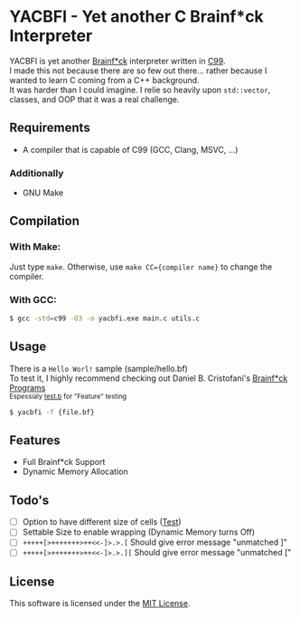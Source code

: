 # YACBFI - Yet another C Brainf*ck Interpreter

YACBFI is yet another [Brainf*ck](https://www.wikipedia.org/wiki/Brainfuck) interpreter written in [C99](https://www.wikipedia.org/wiki/C99).\
I made this not because there are so few out there... rather because I wanted to learn C coming from a C++ background.\
It was harder than I could imagine. I relie so heavily upon `std::vector`, classes, and OOP that it was a real challenge.

## Requirements
 - A compiler that is capable of C99 (GCC, Clang, MSVC, ...)
### Additionally
 - GNU Make

## Compilation
### With Make:
Just type `make`. Otherwise, use `make CC={compiler name}` to change the compiler.
### With GCC:
```bash
$ gcc -std=c99 -O3 -o yacbfi.exe main.c utils.c
```

## Usage
There is a `Hello Worl!` sample (sample/hello.bf)\
To test it, I highly recommend checking out Daniel B. Cristofani's [Brainf*ck Programs](http://brainfuck.org)\
<sup>Espessialy [test.b](http://brainfuck.org/tests.b) for "Feature" testing</sup>
```bash
$ yacbfi -f {file.bf}
```

## Features
- Full Brainf*ck Support
- Dynamic Memory Allocation

## Todo's
 - [ ] Option to have different size of cells ([Test](https://esolangs.org/wiki/Brainfuck#Cell_Size))
 - [ ] Settable Size to enable wrapping (Dynamic Memory turns Off)
 - [ ] `+++++[>+++++++>++<<-]>.>.[` Should give error message "unmatched \]"
 - [ ] `+++++[>+++++++>++<<-]>.>.][` Should give error message "unmatched \["

## License
This software is licensed under the [MIT License](https://choosealicense.com/licenses/mit/).